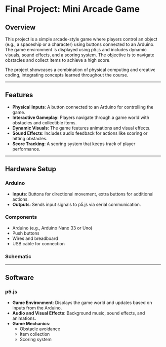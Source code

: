 # **Final Project: Mini Arcade Game**

## **Overview**
This project is a simple arcade-style game where players control an object (e.g., a spaceship or a character) using buttons connected to an Arduino. The game environment is displayed using p5.js and includes dynamic visuals, sound effects, and a scoring system. The objective is to navigate obstacles and collect items to achieve a high score. 

The project showcases a combination of physical computing and creative coding, integrating concepts learned throughout the course.

---

## **Features**
- **Physical Inputs**: A button connected to an Arduino for controlling the game.
- **Interactive Gameplay**: Players navigate through a game world with obstacles and collectible items.
- **Dynamic Visuals**: The game features animations and visual effects.
- **Sound Effects**: Includes audio feedback for actions like scoring or hitting obstacles.
- **Score Tracking**: A scoring system that keeps track of player performance.

---

## **Hardware Setup**
### **Arduino**
- **Inputs**: Buttons for directional movement, extra buttons for additional actions.
- **Outputs**: Sends input signals to p5.js via serial communication.

### **Components**
- Arduino (e.g., Arduino Nano 33 or Uno)
- Push buttons
- Wires and breadboard
- USB cable for connection

### **Schematic**


---

## **Software**
### **p5.js**
- **Game Environment**: Displays the game world and updates based on inputs from the Arduino.
- **Audio and Visual Effects**: Background music, sound effects, and animations.
- **Game Mechanics**:
  - Obstacle avoidance
  - Item collection
  - Scoring system
